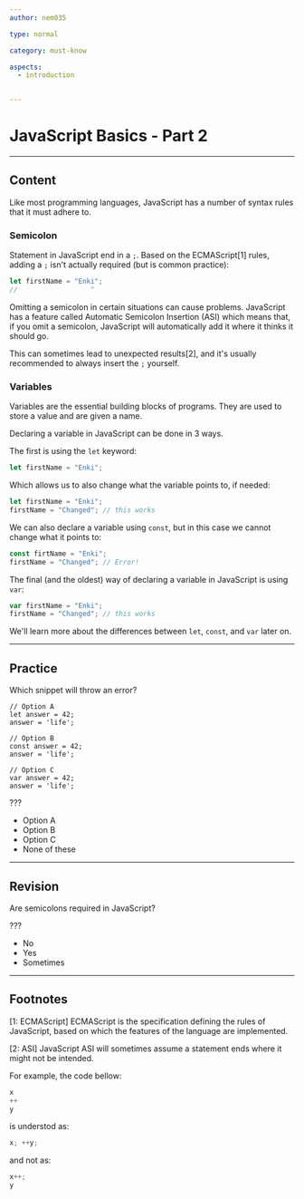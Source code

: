 ```yaml
---
author: nem035

type: normal

category: must-know

aspects:
  - introduction


---
```

# JavaScript Basics - Part 2

---
## Content

Like most programming languages, JavaScript has a number of syntax rules that it must adhere to.

### Semicolon

Statement in JavaScript end in a `;`. Based on the ECMAScript[1] rules, adding a `;` isn't actually required (but is common practice):

```javascript
let firstName = "Enki";
//                  ^
```

Omitting a semicolon in certain situations can cause problems. JavaScript has a feature called Automatic Semicolon Insertion (ASI) which means that, if you omit a semicolon, JavaScript will automatically add it where it thinks it should go. 

This can sometimes lead to unexpected results[2], and it's usually recommended to always insert the `;` yourself.

### Variables

Variables are the essential building blocks of programs. They are used to store a value and are given a name. 

Declaring a variable in JavaScript can be done in 3 ways.

The first is using the `let` keyword:

```javascript
let firstName = "Enki";
```

Which allows us to also change what the variable points to, if needed:

```javascript
let firstName = "Enki";
firstName = "Changed"; // this works
```

We can also declare a variable using `const`, but in this case we cannot change what it points to:

```javascript
const firtName = "Enki";
firstName = "Changed"; // Error!
```

The final (and the oldest) way of declaring a variable in JavaScript is using `var`:

```javascript
var firstName = "Enki";
firstName = "Changed"; // this works
```

We'll learn more about the differences between `let`, `const`, and `var` later on.

---
## Practice

Which snippet will throw an error?

```
// Option A
let answer = 42;
answer = 'life';
```

```
// Option B
const answer = 42;
answer = 'life';
```

```
// Option C
var answer = 42;
answer = 'life';
```

???

* Option A
* Option B
* Option C
* None of these

---
## Revision

Are semicolons required in JavaScript?

???

* No
* Yes
* Sometimes

 
---
## Footnotes

[1: ECMAScript]
ECMAScript is the specification defining the rules of JavaScript, based on which the features of the language are implemented.
 
[2: ASI]
JavaScript ASI will sometimes assume a statement ends where it might not be intended.

For example, the code bellow:

```js
x 
++ 
y
```

is understod as:

```js
x; ++y;
```

and not as:

```js
x++;
y
```


